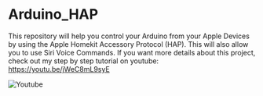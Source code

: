 # Arduino_HAP
This repository will help you control your Arduino from your Apple Devices by using the Apple Homekit Accessory Protocol (HAP). This will also allow you to use Siri Voice Commands.
If you want more details about this project, check out my step by step tutorial on youtube: https://youtu.be/jWeC8mL9syE

![Youtube](https://user-images.githubusercontent.com/80882855/118115301-710b7a80-b3f1-11eb-95ee-f3b96cbb18ae.png)
